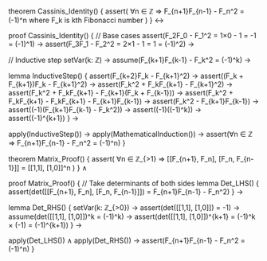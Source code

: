 theorem Cassinis_Identity() {
  assert(
    ∀n ∈ ℤ ⇒ F_{n+1}F_{n-1} - F_n^2 = (-1)^n 
    where F_k is kth Fibonacci number
  )
} ↔

proof Cassinis_Identity() {
  // Base cases
  assert(F_2F_0 - F_1^2 = 1×0 - 1 = -1 = (-1)^1) →
  assert(F_3F_1 - F_2^2 = 2×1 - 1 = 1 = (-1)^2) →
  
  // Inductive step
  setVar(k: ℤ) →
  assume(F_{k+1}F_{k-1} - F_k^2 = (-1)^k) →
  
  lemma InductiveStep() {
    assert(F_{k+2}F_k - F_{k+1}^2) →
    assert((F_k + F_{k+1})F_k - F_{k+1}^2) →
    assert(F_k^2 + F_kF_{k+1} - F_{k+1}^2) →
    assert(F_k^2 + F_kF_{k+1} - F_{k+1}(F_k + F_{k-1})) →
    assert(F_k^2 + F_kF_{k+1} - F_kF_{k+1} - F_{k+1}F_{k-1}) →
    assert(F_k^2 - F_{k+1}F_{k-1}) →
    assert((-1)(F_{k+1}F_{k-1} - F_k^2)) →
    assert((-1)((-1)^k)) →
    assert((-1)^{k+1})
  } →
  
  apply(InductiveStep()) →
  apply(MathematicalInduction()) →
  assert(∀n ∈ ℤ ⇒ F_{n+1}F_{n-1} - F_n^2 = (-1)^n)
}

theorem Matrix_Proof() {
  assert(
    ∀n ∈ ℤ_{>1} ⇒ 
    [[F_{n+1}, F_n], [F_n, F_{n-1}]] = [[1,1], [1,0]]^n
  )
} ∧

proof Matrix_Proof() {
  // Take determinants of both sides
  lemma Det_LHS() {
    assert(det([[F_{n+1}, F_n], [F_n, F_{n-1}]]) = F_{n+1}F_{n-1} - F_n^2)
  } →
  
  lemma Det_RHS() {
    setVar(k: ℤ_{>0}) →
    assert(det([[1,1], [1,0]]) = -1) →
    assume(det([[1,1], [1,0]])^k = (-1)^k) →
    assert(det([[1,1], [1,0]])^{k+1} = (-1)^k × (-1) = (-1)^{k+1})
  } →
  
  apply(Det_LHS()) ∧ apply(Det_RHS()) →
  assert(F_{n+1}F_{n-1} - F_n^2 = (-1)^n)
}